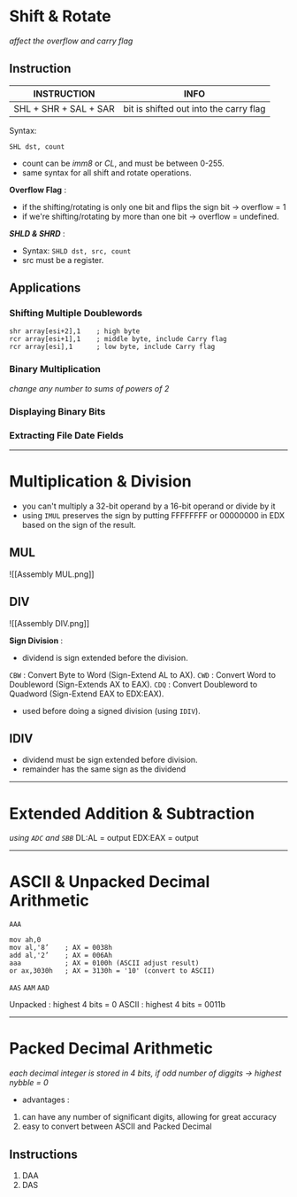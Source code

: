 # Shift & Rotate
*affect the overflow and carry flag*

## Instruction
| INSTRUCTION | INFO |
| ----------- | ---- |
| SHL + SHR + SAL + SAR   | bit is shifted out into the carry flag      |

Syntax:
```masm
SHL dst, count
```
- count can be *imm8* or *CL*, and must be between 0-255.
- same syntax for all shift and rotate operations.

**Overflow Flag** : 
- if the shifting/rotating is only one bit and flips the sign bit -> overflow = 1
- if we're shifting/rotating by more than one bit -> overflow = undefined.


***SHLD & SHRD*** :
- Syntax: `SHLD dst, src, count`
- src must be a register.


## Applications
### Shifting Multiple Doublewords
```masm
shr array[esi+2],1    ; high byte
rcr array[esi+1],1    ; middle byte, include Carry flag
rcr array[esi],1      ; low byte, include Carry flag
```

### Binary Multiplication
*change any number to sums of powers of 2*

### Displaying Binary Bits

### Extracting File Date Fields

---

# Multiplication & Division
- you can't multiply a 32-bit operand by a 16-bit operand or divide by it
- using `IMUL` preserves the sign by putting FFFFFFFF or 00000000 in EDX based on the sign of the result.

## MUL
![[Assembly MUL.png]]

## DIV
![[Assembly DIV.png]]

**Sign Division** :
- dividend is sign extended before the division.

`CBW` : Convert Byte to Word (Sign-Extend AL to AX). 
`CWD` : Convert Word to Doubleword (Sign-Extends AX to EAX).
`CDQ` : Convert Doubleword to Quadword (Sign-Extend EAX to EDX:EAX).
- used before doing a signed division (using `IDIV`).

## IDIV
- dividend must be sign extended before division.
- remainder has the same sign as the dividend



---

# Extended Addition & Subtraction
*using `ADC` and `SBB`*
DL:AL = output
EDX:EAX = output



---

# ASCII & Unpacked Decimal Arithmetic

`AAA`
```masm
mov ah,0
mov al,'8’    ; AX = 0038h
add al,'2’    ; AX = 006Ah
aaa           ; AX = 0100h (ASCII adjust result)
or ax,3030h   ; AX = 3130h = '10' (convert to ASCII)
```
`AAS`
`AAM`
`AAD`

Unpacked : highest 4 bits = 0
ASCII : highest 4 bits = 0011b



---

# Packed Decimal Arithmetic
*each decimal integer is stored in 4 bits, if odd number of diggits -> highest nybble = 0*

- advantages :
1. can have any number of significant digits, allowing for great accuracy
2. easy to convert between ASCII and Packed Decimal

## Instructions
1. DAA
2. DAS